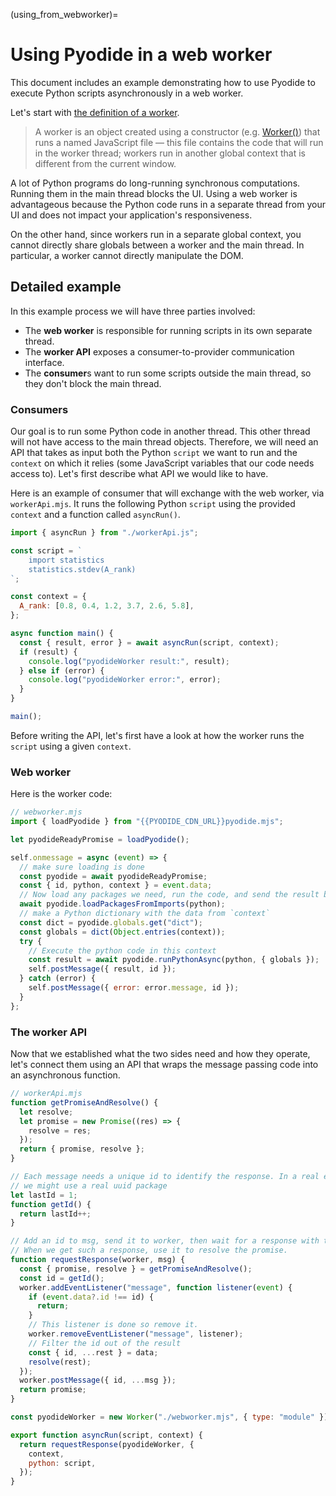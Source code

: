 (using_from_webworker)=

# Using Pyodide in a web worker

This document includes an example demonstrating how to use Pyodide to execute
Python scripts asynchronously in a web worker.

Let's start with [the definition of a worker][worker api].

> A worker is an object created using a constructor (e.g. [Worker()][worker constructor])
> that runs a named JavaScript file — this file contains the code
> that will run in the worker thread; workers run in another global context that
> is different from the current window.

A lot of Python programs do long-running synchronous computations. Running them
in the main thread blocks the UI. Using a web worker is advantageous because the
Python code runs in a separate thread from your UI and does not impact your
application's responsiveness.

On the other hand, since workers run in a separate global context, you cannot
directly share globals between a worker and the main thread. In particular, a
worker cannot directly manipulate the DOM.

## Detailed example

In this example process we will have three parties involved:

- The **web worker** is responsible for running scripts in its own separate thread.
- The **worker API** exposes a consumer-to-provider communication interface.
- The **consumer**s want to run some scripts outside the main thread, so they
  don't block the main thread.

### Consumers

Our goal is to run some Python code in another thread. This other thread will
not have access to the main thread objects. Therefore, we will need an API that
takes as input both the Python `script` we want to run and the `context` on
which it relies (some JavaScript variables that our code needs access to). Let's
first describe what API we would like to have.

Here is an example of consumer that will exchange with the web worker, via
`workerApi.mjs`. It runs the following Python `script` using the provided
`context` and a function called `asyncRun()`.

```js
import { asyncRun } from "./workerApi.js";

const script = `
    import statistics
    statistics.stdev(A_rank)
`;

const context = {
  A_rank: [0.8, 0.4, 1.2, 3.7, 2.6, 5.8],
};

async function main() {
  const { result, error } = await asyncRun(script, context);
  if (result) {
    console.log("pyodideWorker result:", result);
  } else if (error) {
    console.log("pyodideWorker error:", error);
  }
}

main();
```

Before writing the API, let's first have a look at how the worker runs the
`script` using a given `context`.

### Web worker

Here is the worker code:

```js
// webworker.mjs
import { loadPyodide } from "{{PYODIDE_CDN_URL}}pyodide.mjs";

let pyodideReadyPromise = loadPyodide();

self.onmessage = async (event) => {
  // make sure loading is done
  const pyodide = await pyodideReadyPromise;
  const { id, python, context } = event.data;
  // Now load any packages we need, run the code, and send the result back.
  await pyodide.loadPackagesFromImports(python);
  // make a Python dictionary with the data from `context`
  const dict = pyodide.globals.get("dict");
  const globals = dict(Object.entries(context));
  try {
    // Execute the python code in this context
    const result = await pyodide.runPythonAsync(python, { globals });
    self.postMessage({ result, id });
  } catch (error) {
    self.postMessage({ error: error.message, id });
  }
};
```

### The worker API

Now that we established what the two sides need and how they operate, let's
connect them using an API that wraps the message passing code into an
asynchronous function.

```js
// workerApi.mjs
function getPromiseAndResolve() {
  let resolve;
  let promise = new Promise((res) => {
    resolve = res;
  });
  return { promise, resolve };
}

// Each message needs a unique id to identify the response. In a real example,
// we might use a real uuid package
let lastId = 1;
function getId() {
  return lastId++;
}

// Add an id to msg, send it to worker, then wait for a response with the same id.
// When we get such a response, use it to resolve the promise.
function requestResponse(worker, msg) {
  const { promise, resolve } = getPromiseAndResolve();
  const id = getId();
  worker.addEventListener("message", function listener(event) {
    if (event.data?.id !== id) {
      return;
    }
    // This listener is done so remove it.
    worker.removeEventListener("message", listener);
    // Filter the id out of the result
    const { id, ...rest } = data;
    resolve(rest);
  });
  worker.postMessage({ id, ...msg });
  return promise;
}

const pyodideWorker = new Worker("./webworker.mjs", { type: "module" });

export function asyncRun(script, context) {
  return requestResponse(pyodideWorker, {
    context,
    python: script,
  });
}
```

[worker api]: https://developer.mozilla.org/en-US/docs/Web/API/Web_Workers_API
[worker constructor]: https://developer.mozilla.org/en-US/docs/Web/API/Worker/Worker
